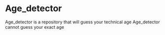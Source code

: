 # Age_detector
Age_detector is a repository that will guess your technical age
Age_detector cannot guess your exact age
